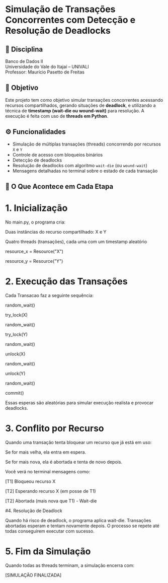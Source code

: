 # Simulação de Transações Concorrentes com Detecção e Resolução de Deadlocks

## 📌 Disciplina
Banco de Dados II  
Universidade do Vale do Itajaí – UNIVALI  
Professor: Maurício Pasetto de Freitas

## 🧠 Objetivo
Este projeto tem como objetivo simular transações concorrentes acessando recursos compartilhados, gerando situações de **deadlock**, e utilizando a técnica de **timestamp (wait-die ou wound-wait)** para resolução. A execução é feita com uso de **threads em Python**.

## ⚙️ Funcionalidades
- Simulação de múltiplas transações (threads) concorrendo por recursos `X` e `Y`
- Controle de acesso com bloqueios binários
- Detecção de deadlocks
- Resolução de deadlocks com algoritmo `wait-die` (ou `wound-wait`)
- Mensagens detalhadas no terminal sobre o estado de cada transação

## 📌 O Que Acontece em Cada Etapa

# 1. Inicialização
No main.py, o programa cria:

Duas instâncias do recurso compartilhado: X e Y

Quatro threads (transações), cada uma com um timestamp aleatório

resource_x = Resource("X")

resource_y = Resource("Y")

# 2. Execução das Transações

Cada Transacao faz a seguinte sequência:

random_wait()

try_lock(X)

random_wait()

try_lock(Y)

random_wait()

unlock(X)

random_wait()

unlock(Y)

random_wait()

commit()

Essas esperas são aleatórias para simular execução realista e provocar deadlocks.

# 3. Conflito por Recurso

Quando uma transação tenta bloquear um recurso que já está em uso:

Se for mais velha, ela entra em espera.

Se for mais nova, ela é abortada e tenta de novo depois.

Você verá no terminal mensagens como:

[T1] Bloqueou recurso X

[T2] Esperando recurso X (em posse de T1)

[T2] Abortada (mais nova que T1) - Wait-die

#4. Resolução de Deadlock

Quando há risco de deadlock, o programa aplica wait-die. Transações abortadas esperam e tentam novamente depois. 
O processo se repete até todas conseguirem executar com sucesso.

# 5. Fim da Simulação

Quando todas as threads terminam, a simulação encerra com:

[SIMULAÇÃO FINALIZADA]
